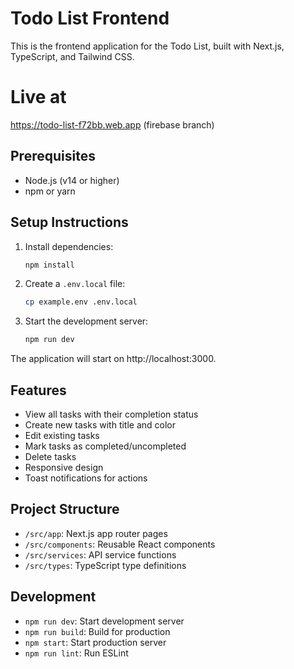# Todo List Frontend

This is the frontend application for the Todo List, built with Next.js, TypeScript, and Tailwind CSS.

# Live at
https://todo-list-f72bb.web.app (firebase branch)

## Prerequisites

- Node.js (v14 or higher)
- npm or yarn

## Setup Instructions

1. Install dependencies:
   ```bash
   npm install
   ```

2. Create a `.env.local` file:
   ```bash
   cp example.env .env.local
   ```

3. Start the development server:
   ```bash
   npm run dev
   ```

The application will start on http://localhost:3000.

## Features

- View all tasks with their completion status
- Create new tasks with title and color
- Edit existing tasks
- Mark tasks as completed/uncompleted
- Delete tasks
- Responsive design
- Toast notifications for actions

## Project Structure

- `/src/app`: Next.js app router pages
- `/src/components`: Reusable React components
- `/src/services`: API service functions
- `/src/types`: TypeScript type definitions

## Development

- `npm run dev`: Start development server
- `npm run build`: Build for production
- `npm start`: Start production server
- `npm run lint`: Run ESLint
